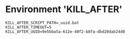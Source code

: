 # Environment 'KILL_AFTER'

```properties
KILL_AFTER_SCRIPT_PATH=_uuid.bat
KILL_AFTER_TIMEOUT=5
KILL_AFTER_UUID=9e5bba5a-612e-40f2-b8fa-dbd20dab24d0
```